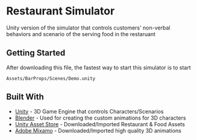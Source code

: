 # Restaurant Simulator

Unity version of the simulator that controls customers' non-verbal behaviors and scenario of the serving food in the restaruant

## Getting Started

After downloading this file, the fastest way to start this simulator is to start

```
Assets/BarProps/Scenes/Demo.unity
```

## Built With

* [Unity](https://unity.com/) - 3D Game Engine that controls Characters/Scenarios
* [Blender](https://www.blender.org/) - Used for creating the custom animations for 3D characters
* [Unity Asset Store](https://assetstore.unity.com/) - Downloaded/Imported Restaurant & Food Assets
* [Adobe Mixamo](https://www.mixamo.com/) - Downloaded/Imported high quality 3D animations
